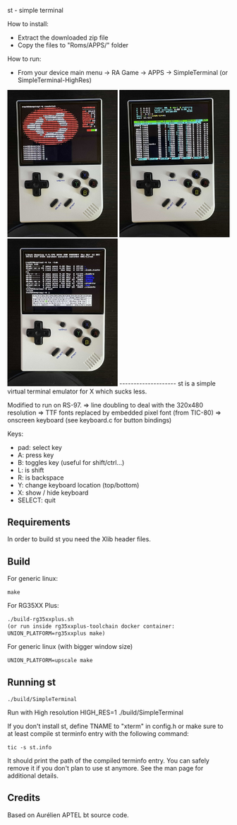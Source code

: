 st - simple terminal


How to install:

- Extract the downloaded zip file
- Copy the files to "Roms/APPS/" folder

How to run:

- From your device main menu -> RA Game -> APPS -> SimpleTerminal (or SimpleTerminal-HighRes)

<img src="images/st-img1.jpeg?raw=true" alt="Image1" width="250"/>
<img src="images/st-img2.jpeg?raw=true" alt="Image2" width="250"/>
<img src="images/st-img3.jpeg?raw=true" alt="Image3" width="250"/>
--------------------
st is a simple virtual terminal emulator for X which sucks less.

Modified to run on RS-97.
=> line doubling to deal with the 320x480 resolution
=> TTF fonts replaced by embedded pixel font (from TIC-80)
=> onscreen keyboard (see keyboard.c for button bindings)

Keys: 
- pad: select key
- A: press key
- B: toggles key (useful for shift/ctrl...)
- L: is shift
- R: is backspace
- Y: change keyboard location (top/bottom)
- X: show / hide keyboard
- SELECT: quit


Requirements
------------
In order to build st you need the Xlib header files.

Build
------------
For generic linux:

    make

For RG35XX Plus:

    ./build-rg35xxplus.sh
    (or run inside rg35xxplus-toolchain docker container: UNION_PLATFORM=rg35xxplus make)

For generic linux (with bigger window size)

    UNION_PLATFORM=upscale make


Running st
----------

    ./build/SimpleTerminal

Run with High resolution
    HIGH_RES=1 ./build/SimpleTerminal


If you don't install st, define TNAME to "xterm" in config.h or make sure to at
least compile st terminfo entry with the following command:

    tic -s st.info

It should print the path of the compiled terminfo entry. You can
safely remove it if you don't plan to use st anymore.
See the man page for additional details.

Credits
-------
Based on  Aurélien APTEL <aurelien dot aptel at gmail dot com> bt source code.
